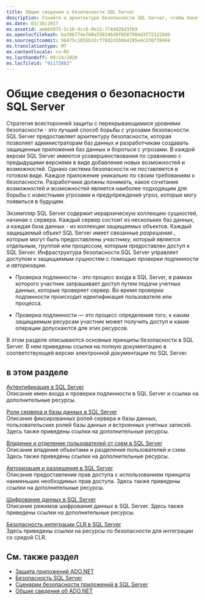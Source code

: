 ```yaml
---
title: Общие сведения о безопасности SQL Server
description: Узнайте о архитектуре безопасности SQL Server, чтобы понять, какие функции и счетчики функций имеют известные угрозы, а также как прогнозировать будущие угрозы.
ms.date: 03/30/2017
ms.assetid: ae66dd75-5c16-4cc0-9e12-774dd26d3fb9
ms.openlocfilehash: ba396774e760a550246d0f0507984d3f7212204b
ms.sourcegitcommit: 5b475c1855b32cf78d2d1bbb4295e4c236f39464
ms.translationtype: MT
ms.contentlocale: ru-RU
ms.lasthandoff: 09/24/2020
ms.locfileid: "91172662"
---
```

# <a name="overview-of-sql-server-security"></a>Общие сведения о безопасности SQL Server

Стратегия всесторонней защиты с перекрывающимися уровнями безопасности - это лучший способ борьбы с угрозами безопасности. SQL Server предоставляет архитектуру безопасности, которая позволяет администраторам баз данных и разработчикам создавать защищенные приложения баз данных и бороться с угрозами. В каждой версии SQL Server имеются усовершенствования по сравнению с предыдущими версиями в виде добавления новых возможностей и возможностей. Однако система безопасности не поставляется в готовом виде. Каждое приложение уникально по своим требованиям к безопасности. Разработчики должны понимать, какое сочетание возможностей и возможностей является наиболее подходящим для борьбы с известными угрозами и предупреждения угроз, которые могу появиться в будущем.  
  
 Экземпляр SQL Server содержит иерархическую коллекцию сущностей, начиная с сервера. Каждый сервер состоит из нескольких баз данных, а каждая база данных - из коллекции защищаемых объектов. Каждый защищаемый объект SQL Server имеет связанные *разрешения* , которые могут быть предоставлены *участнику*, который является отдельным, группой или процессом, которым предоставлен доступ к SQL Server. Инфраструктура безопасности SQL Server управляет доступом к защищаемым сущностям с помощью *проверки подлинности* и *авторизации*.  
  
- Проверка подлинности - это процесс входа в SQL Server, в рамках которого участник запрашивает доступ путем подачи учетных данных, которые проверяет сервер. Во время проверки подлинности происходит идентификация пользователя или процесса.  
  
- Проверка подлинности — это процесс определения того, к каким защищаемым ресурсам участник может получить доступ и какие операции допускаются для этих ресурсов.  
  
 В этом разделе описываются основные принципы безопасности в SQL Server. В нем приведены ссылки на полную документацию в соответствующей версии электронной документации по SQL Server.  
  
## <a name="in-this-section"></a>в этом разделе  

 [Аутентификация в SQL Server](authentication-in-sql-server.md)  
 Описание имен входа и проверки подлинности в SQL Server и ссылки на дополнительные ресурсы.  
  
 [Роли сервера и базы данных в SQL Server](server-and-database-roles-in-sql-server.md)  
 Описание фиксированных ролей сервера и базы данных, пользовательских ролей базы данных и встроенных учетных записей. Здесь также приведены ссылки на дополнительные ресурсы.  
  
 [Владение и отделение пользователей от схем в SQL Server](ownership-and-user-schema-separation-in-sql-server.md)  
 Описание владения объектами и разделения пользователей и схем. Здесь также приведены ссылки на дополнительные ресурсы.  
  
 [Авторизация и разрешения в SQL Server](authorization-and-permissions-in-sql-server.md)  
 Описание предоставления прав доступа с использованием принципа наименьших необходимых прав доступа. Здесь также приведены ссылки на дополнительные ресурсы.  
  
 [Шифрование данных в SQL Server](data-encryption-in-sql-server.md)  
 Описание режимов шифрования данных в SQL Server. Здесь также приведены ссылки на дополнительные ресурсы.  
  
 [Безопасность интеграции CLR в SQL Server](clr-integration-security-in-sql-server.md)  
 Здесь приведены ссылки на ресурсы по безопасности для интеграции со средой CLR.  
  
## <a name="see-also"></a>См. также раздел

- [Защита приложений ADO.NET](../securing-ado-net-applications.md)
- [Безопасность SQL Server](sql-server-security.md)
- [Сценарии безопасности приложений в SQL Server](application-security-scenarios-in-sql-server.md)
- [Общие сведения об ADO.NET](../ado-net-overview.md)
